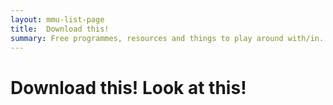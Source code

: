 ```yaml
---
layout: mmu-list-page
title:  Download this!
summary: Free programmes, resources and things to play around with/in.
---
```


# Download this! Look at this!
